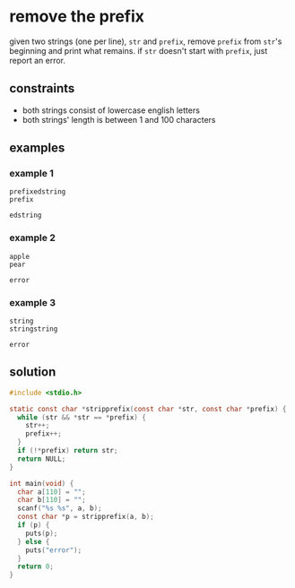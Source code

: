 # remove the prefix

given two strings (one per line), `str` and `prefix`, remove `prefix` from
`str`'s beginning and print what remains. if `str` doesn't start with `prefix`,
just report an error.

## constraints

- both strings consist of lowercase english letters
- both strings' length is between 1 and 100 characters

## examples

### example 1

```
prefixedstring
prefix
```
```
edstring
```

### example 2

```
apple
pear
```
```
error
```

### example 3

```
string
stringstring
```
```
error
```

## solution

```c
#include <stdio.h>

static const char *stripprefix(const char *str, const char *prefix) {
  while (str && *str == *prefix) {
    str++;
    prefix++;
  }
  if (!*prefix) return str;
  return NULL;
}

int main(void) {
  char a[110] = "";
  char b[110] = "";
  scanf("%s %s", a, b);
  const char *p = stripprefix(a, b);
  if (p) {
    puts(p);
  } else {
    puts("error");
  }
  return 0;
}
```
